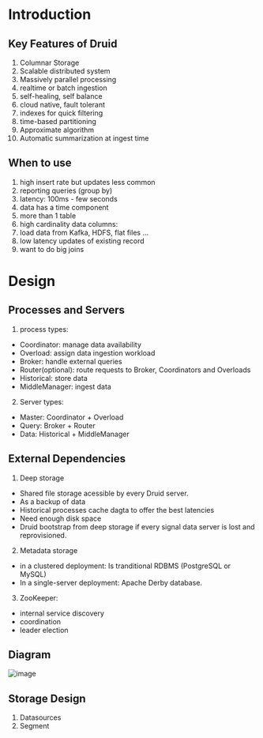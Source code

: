 # Introduction
## Key Features of Druid
1. Columnar Storage
2. Scalable distributed system
3. Massively parallel processing
4. realtime or batch ingestion
5. self-healing, self balance
6. cloud native, fault tolerant
7. indexes for quick filtering
8. time-based partitioning
9. Approximate algorithm
10. Automatic summarization at ingest time

## When to use
1. high insert rate but updates less common
2. reporting queries (group by)
3. latency: 100ms - few seconds
4. data has a time component
5. more than 1 table
6. high cardinality data columns: 
7. load data from Kafka, HDFS, flat files ...
8. low latency updates of existing record
9. want to do big joins

# Design
## Processes and Servers
1. process types:
- Coordinator: manage data availability
- Overload: assign data ingestion workload
- Broker: handle external queries
- Router(optional): route requests to Broker, Coordinators and Overloads
- Historical: store data
- MiddleManager: ingest data

2. Server types:
- Master:  Coordinator + Overload
- Query: Broker + Router
- Data: Historical + MiddleManager

## External Dependencies
1. Deep storage
- Shared file storage acessible by every Druid server.
- As a backup of data
- Historical processes cache dagta to offer the best latencies
- Need enough disk space
- Druid bootstrap from deep storage if every signal data server is lost and reprovisioned.
2. Metadata storage
- in a clustered deployment: Is tranditional RDBMS (PostgreSQL or MySQL)
- In a single-server deployment: Apache Derby database.
3. ZooKeeper: 
- internal service discovery
- coordination
- leader election

## Diagram
![image](https://user-images.githubusercontent.com/33732707/174683210-4860c665-d548-4c97-a62c-efaddea33a0a.png)

## Storage Design
1. Datasources
2. Segment
